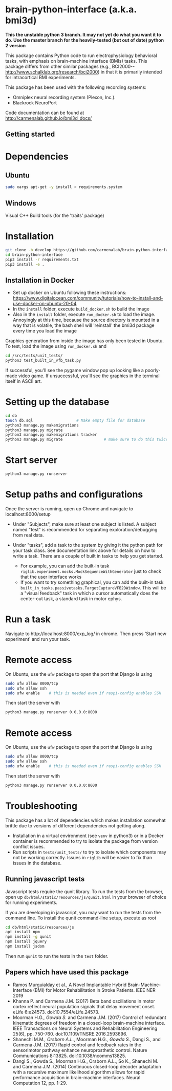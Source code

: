 
brain-python-interface (a.k.a. bmi3d)
====================================
**This the unstable python 3 branch. It may not yet do what you want it to do. Use the master branch for the heavily-tested (but out of date) python 2 version**

This package contains Python code to run electrophysiology behavioral tasks,
with emphasis on brain-machine interface (BMIs) tasks. This package differs
from other similar packages (e.g., BCI2000--http://www.schalklab.org/research/bci2000)
in that it is primarily intended for intracortical BMI experiments.

This package has been used with the following recording systems:
- Omniplex neural recording system (Plexon, Inc.).
- Blackrock NeuroPort

Code documentation can be found at http://carmenalab.github.io/bmi3d_docs/

Getting started
---------------
# Dependencies
## Ubuntu
```bash
sudo xargs apt-get -y install < requirements.system
```

## Windows
Visual C++ Build tools (for the 'traits' package)


# Installation
```bash
git clone -b develop https://github.com/carmenalab/brain-python-interface.git
cd brain-python-interface
pip3 install -r requirements.txt
pip3 install -e .
```

## Installation in Docker
- Set up docker on Ubuntu following these instructions: https://www.digitalocean.com/community/tutorials/how-to-install-and-use-docker-on-ubuntu-20-04
- In the `install` folder, execute `build_docker.sh` to build the image
- Also in the `install` folder, execute `run_docker.sh` to load the image. Annoyingly at this time, because the source directory is mounted in a way that is volatile, the bash shell will 'reinstall' the bmi3d package every time you load the image

Graphics generation from inside the image has only been tested in Ubuntu. To test, load the image using `run_docker.sh` and
```bash
cd /src/tests/unit_tests/
python3 test_built_in_vfb_task.py
```
If successful, you'll see the pygame window pop up looking like a poorly-made video game. If unsuccessful, you'll see the graphics in the terminal itself in ASCII art.


# Setting up the database
```bash
cd db
touch db.sql 				   # Make empty file for database
python3 manage.py makemigrations
python3 manage.py migrate
python3 manage.py makemigrations tracker
python3 manage.py migrate                  # make sure to do this twice!
```

# Start server
```bash
python3 manage.py runserver
```

# Setup paths and configurations
Once the server is running, open up Chrome and navigate to localhost:8000/setup
- Under "Subjects", make sure at least one subject is listed. A subject named "test" is recommended for separating exploration/debugging from real data.
- Under "tasks", add a task to the system by giving it the python path for your task class. See documentation link above for details on how to write a task. There are a couple of built in tasks to help you get started.

	- For example, you can add the built-in task `riglib.experiment.mocks.MockSequenceWithGenerator` just to check that the user interface works
	- If you want to try something graphical, you can add the built-in task `built_in_tasks.passivetasks.TargetCaptureVFB2DWindow`. This will be a "visual feedback" task in which a cursor automatically does the center-out task, a standard task in motor ephys.


# Run a task
Navigate to http://localhost:8000/exp_log/ in chrome. Then press 'Start new experiment' and run your task.

# Remote access
On Ubuntu, use the `ufw` package to open the port that Django is using
```bash
sudo ufw allow 8000/tcp
sudo ufw allow ssh
sudo ufw enable    # this is needed even if raspi-config enables SSH
```

Then start the server with
```bash
python3 manage.py runserver 0.0.0.0:8000
```

# Remote access
On Ubuntu, use the `ufw` package to open the port that Django is using
```bash
sudo ufw allow 8000/tcp
sudo ufw allow ssh
sudo ufw enable    # this is needed even if raspi-config enables SSH
```

Then start the server with 
```bash
python3 manage.py runserver 0.0.0.0:8000
```


# Troubleshooting
This package has a lot of dependencies which makes installation somewhat brittle due to versions of different dependencies not getting along.

- Installation in a virtual environment (see `venv` in python3) or in a Docker container is recommended to try to isolate the package from version conflict issues.
- Run scripts in `tests/unit_tests/` to try to isolate which components may not be working correctly. Issues in `riglib` will be easier to fix than issues in the database.

## Running javascript tests
Javascript tests require the qunit library. To run the tests from the browser, open up `db/html/static/resources/js/qunit.html` in your browser of choice for running experiments.

If you are developing in javascript, you may want to run the tests from the command line. To install the qunit command-line setup, execute as root
```bash
cd db/html/static/resources/js
apt install npm
npm install -g qunit
npm install jquery
npm install jsdom
```
Then run `qunit` to run the tests in the `test` folder.


Papers which have used this package
-----------------------------------
- Ramos Murguialday et al., A Novel Implantable Hybrid Brain-Machine-Interface (BMI) for Motor Rehabilitation in Stroke Patients. IEEE NER 2019
- Khanna P. and Carmena J.M. (2017) Beta band oscillations in motor cortex reflect neural population signals that delay movement onset. eLife 6:e24573. doi:10.7554/eLife.24573.
- Moorman H.G.*, Gowda S.* and Carmena J.M. (2017) Control of redundant kinematic degrees of freedom in a closed-loop brain-machine interface. IEEE Transactions on Neural Systems and Rehabilitation Engineering 25(6), pp. 750-760. doi:10.1109/TNSRE.2016.2593696.
- Shanechi M.M.*, Orsborn A.L.*, Moorman H.G.*, Gowda S.*, Dangi S., and Carmena J.M. (2017) Rapid control and feedback rates in the sensorimotor pathway enhance neuroprosthetic control. Nature Communications 8:13825. doi:10.1038/ncomms13825.
- Dangi S., Gowda S., Moorman H.G., Orsborn A.L., So K., Shanechi M. and Carmena J.M. (2014) Continuous closed-loop decoder adaptation with a recursive maximum likelihood algorithm allows for rapid performance acquisition in brain-machine interfaces. Neural Computation 12, pp. 1-29.
